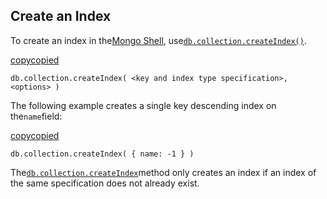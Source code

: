 ## Create an Index

To create an index in the[Mongo Shell](https://docs.mongodb.com/manual/tutorial/getting-started/), use[`db.collection.createIndex()`](https://docs.mongodb.com/manual/reference/method/db.collection.createIndex/#db.collection.createIndex).

[copycopied]()

```
db.collection.createIndex( <key and index type specification>, <options> )
```

The following example creates a single key descending index on the`name`field:

[copycopied]()

```
db.collection.createIndex( { name: -1 } )
```

The[`db.collection.createIndex`](https://docs.mongodb.com/manual/reference/method/db.collection.createIndex/#db.collection.createIndex)method only creates an index if an index of the same specification does not already exist.

